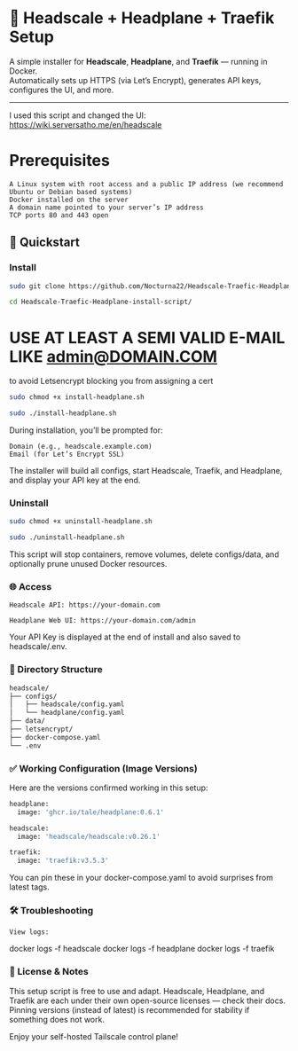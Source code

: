 # 🧠 Headscale + Headplane + Traefik Setup

A simple installer for **Headscale**, **Headplane**, and **Traefik** — running in Docker.  
Automatically sets up HTTPS (via Let’s Encrypt), generates API keys, configures the UI, and more.

---

I used this script and changed the UI:
https://wiki.serversatho.me/en/headscale

# Prerequisites

    A Linux system with root access and a public IP address (we recommend Ubuntu or Debian based systems)
    Docker installed on the server
    A domain name pointed to your server’s IP address
    TCP ports 80 and 443 open

## 🚀 Quickstart

### Install

```bash
sudo git clone https://github.com/Nocturna22/Headscale-Traefic-Headplane-install-script.git
```
```bash
cd Headscale-Traefic-Headplane-install-script/
```
# USE AT LEAST A SEMI VALID E-MAIL LIKE admin@DOMAIN.COM
to avoid Letsencrypt blocking you from assigning a cert
```bash
sudo chmod +x install-headplane.sh
```
```bash
sudo ./install-headplane.sh
```

During installation, you’ll be prompted for:

    Domain (e.g., headscale.example.com)
    Email (for Let’s Encrypt SSL)

The installer will build all configs, start Headscale, Traefik, and Headplane, and display your API key at the end.

### Uninstall

```bash
sudo chmod +x uninstall-headplane.sh
```
```bash
sudo ./uninstall-headplane.sh
```

This script will stop containers, remove volumes, delete configs/data, and optionally prune unused Docker resources.

### 🌐 Access

    Headscale API: https://your-domain.com

    Headplane Web UI: https://your-domain.com/admin

Your API Key is displayed at the end of install and also saved to headscale/.env.

### 📁 Directory Structure

```bash
headscale/
├── configs/
│   ├── headscale/config.yaml
│   └── headplane/config.yaml
├── data/
├── letsencrypt/
├── docker-compose.yaml
└── .env
```

### ✅ Working Configuration (Image Versions)

Here are the versions confirmed working in this setup:

```bash
headplane:
  image: 'ghcr.io/tale/headplane:0.6.1'

headscale:
  image: 'headscale/headscale:v0.26.1'

traefik:
  image: 'traefik:v3.5.3'
```

You can pin these in your docker-compose.yaml to avoid surprises from latest tags.

### 🛠️ Troubleshooting

    View logs:

docker logs -f headscale
docker logs -f headplane
docker logs -f traefik


### 🧩 License & Notes

This setup script is free to use and adapt.
Headscale, Headplane, and Traefik are each under their own open-source licenses — check their docs.
Pinning versions (instead of latest) is recommended for stability if something does not work.

Enjoy your self-hosted Tailscale control plane!
